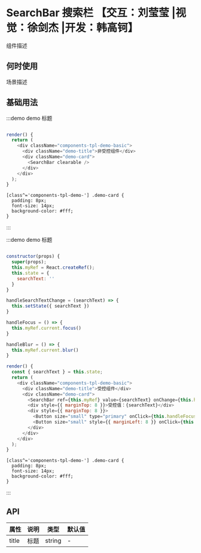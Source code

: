 # SearchBar 搜索栏 【交互：刘莹莹 |视觉：徐剑杰 |开发：韩高钶】

组件描述

## 何时使用

场景描述

## 基础用法

:::demo demo 标题

```js

render() {
  return (
    <div className="components-tpl-demo-basic">
      <div className="demo-title">非受控组件</div>
      <div className="demo-card">
        <SearchBar clearable />
      </div>
    </div>
  );
}
```

```less
[class^='components-tpl-demo-'] .demo-card {
  padding: 8px;
  font-size: 14px;
  background-color: #fff;
}
```

:::

:::demo demo 标题

```js

constructor(props) {
  super(props);
  this.myRef = React.createRef();
  this.state = {
    searchText: ''
  }
}

handleSearchTextChange = (searchText) => {
  this.setState({ searchText })
}

handleFocus = () => {
  this.myRef.current.focus()
}

handleBlur = () => {
  this.myRef.current.blur()
}

render() {
  const { searchText } = this.state;
  return (
    <div className="components-tpl-demo-basic">
      <div className="demo-title">受控组件</div>
      <div className="demo-card">
        <SearchBar ref={this.myRef} value={searchText} onChange={this.handleSearchTextChange} showCancelButton clearable />
        <div style={{ marginTop: 8 }}>受控值：{searchText}</div>
        <div style={{ marginTop: 8 }}>
          <Button size="small" type="primary" onClick={this.handleFocus}>聚焦</Button>
          <Button size="small" style={{ marginLeft: 8 }} onClick={this.handleBlur}>失焦</Button>
        </div>
      </div>
    </div>
  );
}
```

```less
[class^='components-tpl-demo-'] .demo-card {
  padding: 8px;
  font-size: 14px;
  background-color: #fff;
}
```

:::

## API

| 属性  | 说明 | 类型   | 默认值 |
| ----- | ---- | ------ | ------ |
| title | 标题 | string | -      |
